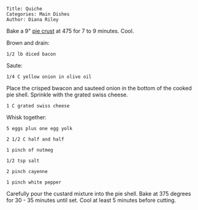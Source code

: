 ~~~ recipe-info
Title: Quiche
Categories: Main Dishes
Author: Diana Riley
~~~

Bake a 9" [pie crust](#title=Pie%20Crust) at 475 for 7 to 9 minutes.  Cool.

Brown and drain:

~~~ recipe-ingredients
1/2 lb diced bacon
~~~

Saute:

~~~ recipe-ingredients
1/4 C yellow onion in olive oil
~~~

Place the crisped bwacon and sauteed onion in the bottom of the cooked pie shell.  Sprinkle with the
grated swiss cheese.

~~~ recipe-ingredients
1 C grated swiss cheese
~~~

Whisk together:

~~~ recipe-ingredients
5 eggs plus one egg yolk

2 1/2 C half and half

1 pinch of nutmeg

1/2 tsp salt

2 pinch cayenne

1 pinch white pepper
~~~

Carefully pour the custard mixture into the pie shell.  Bake at 375 degrees for 30 - 35 minutes
until set.  Cool at least 5 minutes before cutting.
